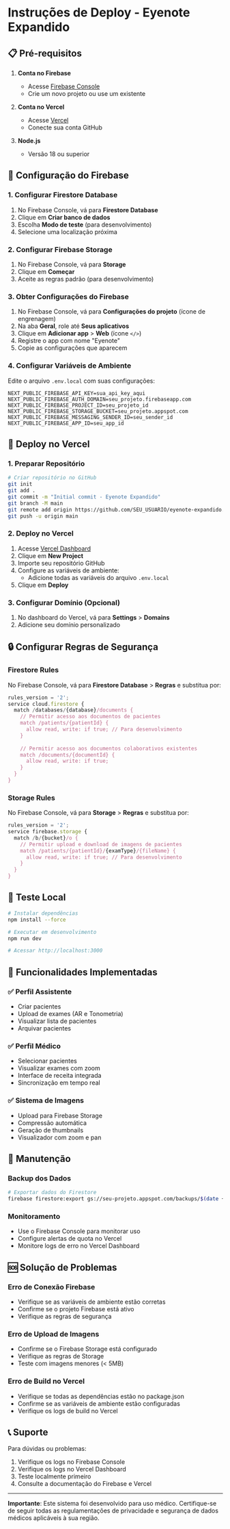 # Instruções de Deploy - Eyenote Expandido

## 📋 Pré-requisitos

1. **Conta no Firebase**
   - Acesse [Firebase Console](https://console.firebase.google.com/)
   - Crie um novo projeto ou use um existente

2. **Conta no Vercel**
   - Acesse [Vercel](https://vercel.com/)
   - Conecte sua conta GitHub

3. **Node.js**
   - Versão 18 ou superior

## 🔧 Configuração do Firebase

### 1. Configurar Firestore Database

1. No Firebase Console, vá para **Firestore Database**
2. Clique em **Criar banco de dados**
3. Escolha **Modo de teste** (para desenvolvimento)
4. Selecione uma localização próxima

### 2. Configurar Firebase Storage

1. No Firebase Console, vá para **Storage**
2. Clique em **Começar**
3. Aceite as regras padrão (para desenvolvimento)

### 3. Obter Configurações do Firebase

1. No Firebase Console, vá para **Configurações do projeto** (ícone de engrenagem)
2. Na aba **Geral**, role até **Seus aplicativos**
3. Clique em **Adicionar app** > **Web** (ícone `</>`)
4. Registre o app com nome "Eyenote"
5. Copie as configurações que aparecem

### 4. Configurar Variáveis de Ambiente

Edite o arquivo `.env.local` com suas configurações:

```env
NEXT_PUBLIC_FIREBASE_API_KEY=sua_api_key_aqui
NEXT_PUBLIC_FIREBASE_AUTH_DOMAIN=seu_projeto.firebaseapp.com
NEXT_PUBLIC_FIREBASE_PROJECT_ID=seu_projeto_id
NEXT_PUBLIC_FIREBASE_STORAGE_BUCKET=seu_projeto.appspot.com
NEXT_PUBLIC_FIREBASE_MESSAGING_SENDER_ID=seu_sender_id
NEXT_PUBLIC_FIREBASE_APP_ID=seu_app_id
```

## 🚀 Deploy no Vercel

### 1. Preparar Repositório

```bash
# Criar repositório no GitHub
git init
git add .
git commit -m "Initial commit - Eyenote Expandido"
git branch -M main
git remote add origin https://github.com/SEU_USUARIO/eyenote-expandido.git
git push -u origin main
```

### 2. Deploy no Vercel

1. Acesse [Vercel Dashboard](https://vercel.com/dashboard)
2. Clique em **New Project**
3. Importe seu repositório GitHub
4. Configure as variáveis de ambiente:
   - Adicione todas as variáveis do arquivo `.env.local`
5. Clique em **Deploy**

### 3. Configurar Domínio (Opcional)

1. No dashboard do Vercel, vá para **Settings** > **Domains**
2. Adicione seu domínio personalizado

## 🔒 Configurar Regras de Segurança

### Firestore Rules

No Firebase Console, vá para **Firestore Database** > **Regras** e substitua por:

```javascript
rules_version = '2';
service cloud.firestore {
  match /databases/{database}/documents {
    // Permitir acesso aos documentos de pacientes
    match /patients/{patientId} {
      allow read, write: if true; // Para desenvolvimento
    }
    
    // Permitir acesso aos documentos colaborativos existentes
    match /documents/{documentId} {
      allow read, write: if true;
    }
  }
}
```

### Storage Rules

No Firebase Console, vá para **Storage** > **Regras** e substitua por:

```javascript
rules_version = '2';
service firebase.storage {
  match /b/{bucket}/o {
    // Permitir upload e download de imagens de pacientes
    match /patients/{patientId}/{examType}/{fileName} {
      allow read, write: if true; // Para desenvolvimento
    }
  }
}
```

## 🧪 Teste Local

```bash
# Instalar dependências
npm install --force

# Executar em desenvolvimento
npm run dev

# Acessar http://localhost:3000
```

## 📱 Funcionalidades Implementadas

### ✅ Perfil Assistente
- Criar pacientes
- Upload de exames (AR e Tonometria)
- Visualizar lista de pacientes
- Arquivar pacientes

### ✅ Perfil Médico
- Selecionar pacientes
- Visualizar exames com zoom
- Interface de receita integrada
- Sincronização em tempo real

### ✅ Sistema de Imagens
- Upload para Firebase Storage
- Compressão automática
- Geração de thumbnails
- Visualizador com zoom e pan

## 🔧 Manutenção

### Backup dos Dados

```bash
# Exportar dados do Firestore
firebase firestore:export gs://seu-projeto.appspot.com/backups/$(date +%Y%m%d)
```

### Monitoramento

- Use o Firebase Console para monitorar uso
- Configure alertas de quota no Vercel
- Monitore logs de erro no Vercel Dashboard

## 🆘 Solução de Problemas

### Erro de Conexão Firebase
- Verifique se as variáveis de ambiente estão corretas
- Confirme se o projeto Firebase está ativo
- Verifique as regras de segurança

### Erro de Upload de Imagens
- Confirme se o Firebase Storage está configurado
- Verifique as regras de Storage
- Teste com imagens menores (< 5MB)

### Erro de Build no Vercel
- Verifique se todas as dependências estão no package.json
- Confirme se as variáveis de ambiente estão configuradas
- Verifique os logs de build no Vercel

## 📞 Suporte

Para dúvidas ou problemas:
1. Verifique os logs no Firebase Console
2. Verifique os logs no Vercel Dashboard
3. Teste localmente primeiro
4. Consulte a documentação do Firebase e Vercel

---

**Importante**: Este sistema foi desenvolvido para uso médico. Certifique-se de seguir todas as regulamentações de privacidade e segurança de dados médicos aplicáveis à sua região.

